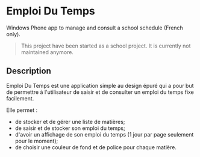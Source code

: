 # Emploi Du Temps
Windows Phone app to manage and consult a school schedule (French only).

> This project have been started as a school project. It is currently not maintained anymore.

## Description

Emploi Du Temps est une application simple au design épuré qui a pour but de permettre à l'utilisateur de saisir et de consulter un emploi du temps fixe facilement. 

Elle permet : 
- de stocker et de gérer une liste de matières;
- de saisir et de stocker son emploi du temps; 
- d'avoir un affichage de son emploi du temps (1 jour par page seulement pour le moment);
- de choisir une couleur de fond et de police pour chaque matière.
